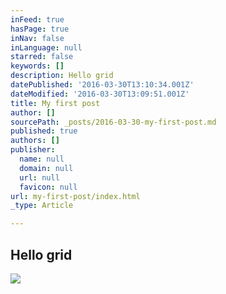 ```yaml
---
inFeed: true
hasPage: true
inNav: false
inLanguage: null
starred: false
keywords: []
description: Hello grid
datePublished: '2016-03-30T13:10:34.001Z'
dateModified: '2016-03-30T13:09:51.001Z'
title: My first post
author: []
sourcePath: _posts/2016-03-30-my-first-post.md
published: true
authors: []
publisher:
  name: null
  domain: null
  url: null
  favicon: null
url: my-first-post/index.html
_type: Article

---
```

## Hello grid
![](https://the-grid-user-content.s3-us-west-2.amazonaws.com/907f0b9d-06da-406c-9729-372dca7dcbac.jpg)